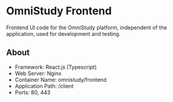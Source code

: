 # OmniStudy Frontend
Frontend UI code for the OmniStudy platform, independent of the application, used for development and testing.

## About
* Framework: React.js (Typescript)
* Web Server: Nginx
* Container Name: omnistudy/frontend
* Application Path: /client
* Ports: 80, 443